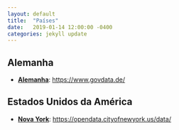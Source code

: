 ```yaml
---
layout: default
title:  "Países"
date:   2019-01-14 12:00:00 -0400
categories: jekyll update
---
```


## Alemanha

-   **[Alemanha](https://www.govdata.de/)**: https://www.govdata.de/

## Estados Unidos da América

-   **[Nova York](https://opendata.cityofnewyork.us/data/)**: https://opendata.cityofnewyork.us/data/
